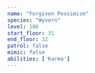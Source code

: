 ```yaml
---
name: "Forgiven Pessimism"
species: "Wyvern"
level: 106
start_floor: 31
end_floor: 32
patrol: false
mimic: false
abilities: ['Karma']
---
```

